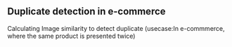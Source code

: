 ## Duplicate detection in e-commerce

Calculating Image similarity to detect duplicate (usecase:In e-commmerce, where the same product is presented twice)
